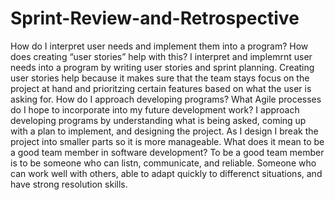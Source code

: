 # Sprint-Review-and-Retrospective
How do I interpret user needs and implement them into a program? How does creating “user stories” help with this?
I interpret and implemrnt user needs into a program by writing user stories and sprint planning. Creating user stories help because it makes sure that the team stays focus on the project at hand and prioritzing certain features based on what the user is asking for.
How do I approach developing programs? What Agile processes do I hope to incorporate into my future development work?
I approach developing programs by understanding what is being asked, coming up with a plan to implement, and designing the project. As I design I break the project into smaller parts so it is more manageable. 
What does it mean to be a good team member in software development?
To be a good team member is to be someone who can listn, communicate, and reliable. Someone who can work well with others, able to adapt quickly to differenct situations, and have strong resolution skills.
